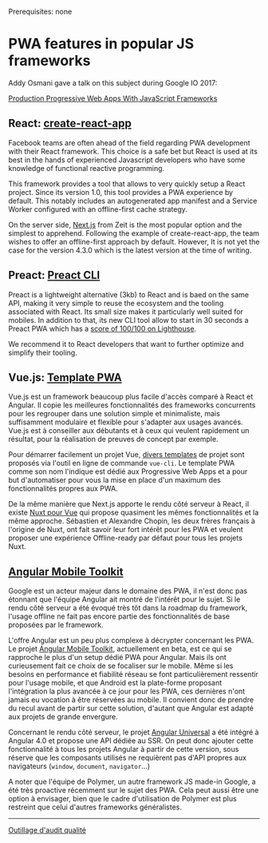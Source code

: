 <span class="requirements">Prerequisites: none</span>

# PWA features in popular JS frameworks

Addy Osmani gave a talk on this subject during Google IO 2017:
 
[Production Progressive Web Apps With JavaScript Frameworks](https://www.youtube.com/watch?v=aCMbSyngXB4)

## React: [create-react-app](https://github.com/facebookincubator/create-react-app)

Facebook teams are often ahead of the field regarding PWA development with their React framework. This choice is a safe bet but React is used at its best in the hands of experienced Javascript developers who have some knowledge of functional reactive programming.

This framework provides a tool that allows to very quickly setup a React project. Since its version 1.0, this tool provides a PWA experience by default. This notably includes an autogenerated app manifest and a Service Worker configured with an offline-first cache strategy. 

On the server side, [Next.js](https://learnnextjs.com/) from Zeit is the most popular option and the simplest to apprehend. Following the example of create-react-app, the team wishes to offer an offline-first approach by default. However, It is not yet the case for the version 4.3.0 which is the latest version at the time of writing.

## Preact: [Preact CLI](https://github.com/developit/preact-cli)

Preact is a lightweight alternative (3kb) to React and is baed on the same API, making it very simple to reuse the ecosystem and the tooling associated with React. Its small size makes it particularly well suited for mobiles. In addition to that, its new CLI tool allow to start in 30 seconds a Preact PWA which has a [score of 100/100 on Lighthouse](https://googlechrome.github.io/lighthouse/viewer/?gist=142af6838482417af741d966e7804346).

We recommend it to React developers that want to further optimize and simplify their tooling.

## Vue.js: [Template PWA](https://github.com/vuejs-templates/pwa)



Vue.js est un framework beaucoup plus facile d'accès comparé à React et Angular. Il copie les meilleures fonctionnalités des frameworks concurrents pour les regrouper dans une solution simple et minimaliste, mais suffisamment modulaire et flexible pour s'adapter aux usages avancés. Vue.js est à conseiller aux débutants et à ceux qui veulent rapidement un résultat, pour la réalisation de preuves de concept par exemple.

Pour démarrer facilement un projet Vue, [divers templates](https://github.com/vuejs-templates) de projet sont proposés via l'outil en ligne de commande `vue-cli`. Le template PWA comme son nom l'indique est dédié aux Progressive Web Apps et a pour but d'automatiser pour vous la mise en place d'un maximum des fonctionnalités propres aux PWA.

De la même manière que Next.js apporte le rendu côté serveur à React, il existe [Nuxt pour Vue](https://nuxtjs.org/) qui propose quasiment les mêmes fonctionnalités et la même approche. Sébastien et Alexandre Chopin, les deux frères français à l'origine de Nuxt, ont fait savoir leur fort intérêt pour les PWA et veulent proposer une expérience Offline-ready par défaut pour tous les projets Nuxt. 

## [Angular Mobile Toolkit](https://mobile.angular.io/)

Google est un acteur majeur dans le domaine des PWA, il n'est donc pas étonnant que l'équipe Angular ait montré de l'intérêt pour le sujet. Si le rendu côté serveur a été évoqué très tôt dans la roadmap du framework, l'usage offline ne fait pas encore partie des fonctionnalités de base proposées par le framework. 

L'offre Angular est un peu plus complexe à décrypter concernant les PWA. Le projet [Angular Mobile Toolkit](https://mobile.angular.io/), actuellement en beta, est ce qui se rapproche le plus d'un setup dédié PWA pour Angular. Mais ils ont curieusement fait ce choix de se focaliser sur le mobile. Même si les besoins en performance et fiabilité réseau se font particulièrement ressentir pour l'usage mobile, et que Android est la plate-forme proposant l'intégration la plus avancée à ce jour pour les PWA, ces dernières n'ont jamais eu vocation à être réservées au mobile. Il convient donc de prendre du recul avant de partir sur cette solution, d'autant que Angular est adapté aux projets de grande envergure.
  
Concernant le rendu côté serveur, le projet [Angular Universal](https://universal.angular.io/) a été intégré à Angular 4.0 et propose une API dédiée au SSR. On peut donc ajouter cette fonctionnalité à tous les projets Angular à partir de cette version, sous réserve que les composants utilisés ne requièrent pas d'API propres aux navigateurs (`window`, `document`, `navigator`...)

A noter que l'équipe de Polymer, un autre framework JS made-in Google, a été très proactive récemment sur le sujet des PWA. Cela peut aussi être une option à envisager, bien que le cadre d'utilisation de Polymer est plus restreint que celui d'autres frameworks généralistes.

---

[Outillage d'audit qualité](audit-tools.md)
